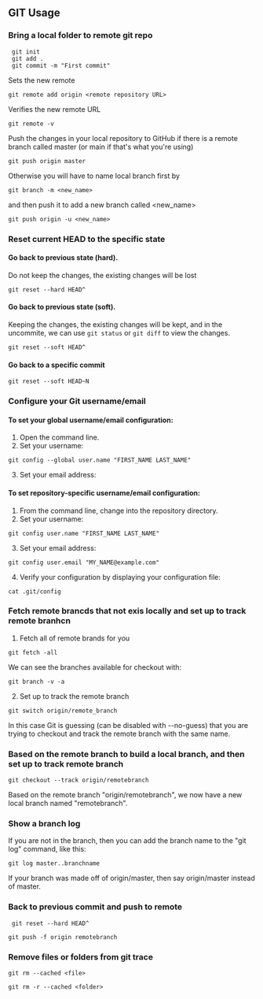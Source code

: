 ## GIT Usage

### Bring a local folder to remote git repo

```git
 git init
 git add .
 git commit -m "First commit"
```

Sets the new remote

```git
git remote add origin <remote repository URL>
```

Verifies the new remote URL

```git
git remote -v
```

Push the changes in your local repository to GitHub if there is a remote branch called master (or main if that's what
you're using)

```git
git push origin master
```

Otherwise you will have to name local branch first by

```git
git branch -m <new_name>
```

and then push it to add a new branch called <new_name>

```git
git push origin -u <new_name>
```

### Reset current HEAD to the specific state

#### Go back to previous state (hard).

Do not keep the changes, the existing changes will be lost

```git
git reset --hard HEAD^
```

#### Go back to previous state (soft).

Keeping the changes, the existing changes will be kept, and in the uncommite, we can use `git status` or `git diff` to
view the changes.

```git
git reset --soft HEAD^
```

#### Go back to a specific commit

```git
git reset --soft HEAD~N
```

### Configure your Git username/email

#### To set your global username/email configuration:

1. Open the command line.
2. Set your username:

```git
git config --global user.name "FIRST_NAME LAST_NAME"
```

3. Set your email address:

#### To set repository-specific username/email configuration:

1. From the command line, change into the repository directory.
2. Set your username:

```git
git config user.name "FIRST_NAME LAST_NAME"
```

3. Set your email address:

```git
git config user.email "MY_NAME@example.com"

```

4. Verify your configuration by displaying your configuration file:

```git
cat .git/config
```

### Fetch remote brancds that not exis locally and set up to track remote branhcn

1. Fetch all of remote brands for you

```git
git fetch -all
```    

We can see the branches available for checkout with:

```shell
git branch -v -a
```

2. Set up to track the remote branch

```git
git switch origin/remote_branch
```     

In this case Git is guessing (can be disabled with --no-guess) that you are trying to checkout and track the remote
branch with the same name.

### Based on the remote branch to build a local branch, and then set up to track remote branch

```git
git checkout --track origin/remotebranch
```

Based on the remote branch "origin/remotebranch", we now have a new local branch named "remotebranch".

### Show a branch log

If you are not in the branch, then you can add the branch name to the "git log" command, like this:

```git
git log master..branchname
```

If your branch was made off of origin/master, then say origin/master instead of master.

### Back to previous commit and push to remote

```shell
 git reset --hard HEAD^
```

```
git push -f origin remotebranch
```

### Remove files or folders from git trace    
```shell
git rm --cached <file>
```    
```shell
git rm -r --cached <folder>
```
